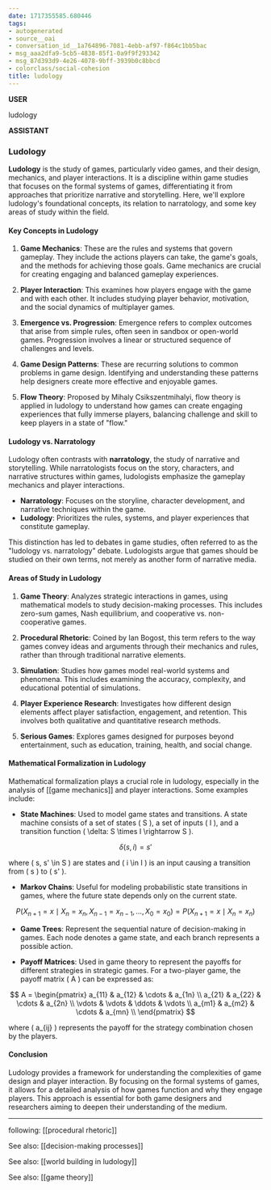 ```yaml
---
date: 1717355585.680446
tags:
- autogenerated
- source__oai
- conversation_id__1a764896-7081-4ebb-af97-f864c1bb5bac
- msg_aaa2dfa9-5cb5-4838-85f1-0a9f9f293342
- msg_87d393d9-4e26-4078-9bff-3939b0c8bbcd
- colorclass/social-cohesion
title: ludology
---
```


**USER**

ludology


**ASSISTANT**

### Ludology

**Ludology** is the study of games, particularly video games, and their design, mechanics, and player interactions. It is a discipline within game studies that focuses on the formal systems of games, differentiating it from approaches that prioritize narrative and storytelling. Here, we'll explore ludology's foundational concepts, its relation to narratology, and some key areas of study within the field.

#### Key Concepts in Ludology

1. **Game Mechanics**: These are the rules and systems that govern gameplay. They include the actions players can take, the game's goals, and the methods for achieving those goals. Game mechanics are crucial for creating engaging and balanced gameplay experiences.

2. **Player Interaction**: This examines how players engage with the game and with each other. It includes studying player behavior, motivation, and the social dynamics of multiplayer games.

3. **Emergence vs. Progression**: Emergence refers to complex outcomes that arise from simple rules, often seen in sandbox or open-world games. Progression involves a linear or structured sequence of challenges and levels.

4. **Game Design Patterns**: These are recurring solutions to common problems in game design. Identifying and understanding these patterns help designers create more effective and enjoyable games.

5. **Flow Theory**: Proposed by Mihaly Csikszentmihalyi, flow theory is applied in ludology to understand how games can create engaging experiences that fully immerse players, balancing challenge and skill to keep players in a state of "flow."

#### Ludology vs. Narratology

Ludology often contrasts with **narratology**, the study of narrative and storytelling. While narratologists focus on the story, characters, and narrative structures within games, ludologists emphasize the gameplay mechanics and player interactions.

- **Narratology**: Focuses on the storyline, character development, and narrative techniques within the game.
- **Ludology**: Prioritizes the rules, systems, and player experiences that constitute gameplay.

This distinction has led to debates in game studies, often referred to as the "ludology vs. narratology" debate. Ludologists argue that games should be studied on their own terms, not merely as another form of narrative media.

#### Areas of Study in Ludology

1. **Game Theory**: Analyzes strategic interactions in games, using mathematical models to study decision-making processes. This includes zero-sum games, Nash equilibrium, and cooperative vs. non-cooperative games.

2. **Procedural Rhetoric**: Coined by Ian Bogost, this term refers to the way games convey ideas and arguments through their mechanics and rules, rather than through traditional narrative elements.

3. **Simulation**: Studies how games model real-world systems and phenomena. This includes examining the accuracy, complexity, and educational potential of simulations.

4. **Player Experience Research**: Investigates how different design elements affect player satisfaction, engagement, and retention. This involves both qualitative and quantitative research methods.

5. **Serious Games**: Explores games designed for purposes beyond entertainment, such as education, training, health, and social change.

#### Mathematical Formalization in Ludology

Mathematical formalization plays a crucial role in ludology, especially in the analysis of [[game mechanics]] and player interactions. Some examples include:

- **State Machines**: Used to model game states and transitions. A state machine consists of a set of states \( S \), a set of inputs \( I \), and a transition function \( \delta: S \times I \rightarrow S \).

$$
\delta(s, i) = s'
$$

where \( s, s' \in S \) are states and \( i \in I \) is an input causing a transition from \( s \) to \( s' \).

- **Markov Chains**: Useful for modeling probabilistic state transitions in games, where the future state depends only on the current state.

$$
P(X_{n+1} = x \mid X_n = x_n, X_{n-1} = x_{n-1}, \ldots, X_0 = x_0) = P(X_{n+1} = x \mid X_n = x_n)
$$

- **Game Trees**: Represent the sequential nature of decision-making in games. Each node denotes a game state, and each branch represents a possible action.

- **Payoff Matrices**: Used in game theory to represent the payoffs for different strategies in strategic games. For a two-player game, the payoff matrix \( A \) can be expressed as:

$$
A = \begin{pmatrix}
a_{11} & a_{12} & \cdots & a_{1n} \\
a_{21} & a_{22} & \cdots & a_{2n} \\
\vdots & \vdots & \ddots & \vdots \\
a_{m1} & a_{m2} & \cdots & a_{mn} \\
\end{pmatrix}
$$

where \( a_{ij} \) represents the payoff for the strategy combination chosen by the players.

#### Conclusion

Ludology provides a framework for understanding the complexities of game design and player interaction. By focusing on the formal systems of games, it allows for a detailed analysis of how games function and why they engage players. This approach is essential for both game designers and researchers aiming to deepen their understanding of the medium.


---


following: [[procedural rhetoric]]

See also: [[decision-making processes]]


See also: [[world building in ludology]]


See also: [[game theory]]